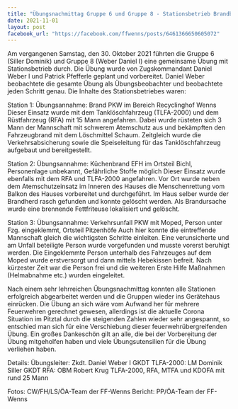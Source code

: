 ```yaml
---
title: "Übungsnachmittag Gruppe 6 und Gruppe 8 - Stationsbetrieb Brandbekämpfung und Technische Hilfeleistung"
date: 2021-11-01
layout: post
facebook_url: "https://facebook.com/ffwenns/posts/6461366650605072"
---
```


Am vergangenen Samstag, den 30. Oktober 2021 führten die Gruppe 6 (Siller Dominik) und Gruppe 8 (Weber Daniel I) eine gemeinsame Übung mit Stationsbetrieb durch. Die Übung wurde von Zugskommandant Daniel Weber I und Patrick Pfefferle geplant und vorbereitet. Daniel Weber beobachtete die gesamte Übung als Übungsbeobachter und beobachtete jeden Schritt genau. Die Inhalte des Stationsbetriebes waren: 

Station 1:
Übungsannahme: Brand PKW im Bereich Recyclinghof Wenns 
Dieser Einsatz wurde mit dem Tanklöschfahrzeug (TLFA-2000) und dem Rüstfahrzeug (RFA) mit 15 Mann angefahren. Dabei wurde rüsteten sich 3 Mann der Mannschaft mit schwerem Atemschutz aus und bekämpften den Fahrzeugbrand mit dem Löschmittel Schaum. Zeitgleich wurde die Verkehrsabsicherung sowie die Speiseleitung für das Tanklöschfahrzeug aufgebaut und bereitgestellt.

Station 2:
Übungsannahme: Küchenbrand EFH im Ortsteil Bichl, Personenlage unbekannt, Gefährliche Stoffe möglich 
Dieser Einsatz wurde ebenfalls mit dem RFA und TLFA-2000 angefahren. Vor Ort wurde neben dem Atemschutzeinsatz im Inneren des Hauses die Menschenrettung vom Balkon des Hauses vorbereitet und durchgeführt. Im Haus selber wurde der Brandherd rasch gefunden und konnte gelöscht werden. Als Brandursache wurde eine brennende Fettfriteuse lokalisiert und gelöscht.

Station 3:
Übungsannahme: Verkehrsunfall PKW mit Moped, Person unter Fzg. eingeklemmt, Ortsteil Pitzenhöfe 
Auch hier konnte die eintreffende Mannschaft gleich die wichtigsten Schritte einleiten. Eine verunsicherte und am Unfall beteiligte Person wurde vorgefunden und musste vorerst beruhigt werden. Die Eingeklemmte Person unterhalb des Fahrzeuges auf dem Moped wurde erstversorgt und dann mittels Hebekissen befreit. Nach kürzester Zeit war die Person frei und die weiteren Erste Hilfe Maßnahmen (Helmabnahme etc.) wurden eingeleitet.

Nach einem sehr lehrreichen Übungsnachmittag konnten alle Stationen erfolgreich abgearbeitet werden und die Gruppen wieder ins Gerätehaus einrücken. Die Übung an sich wäre vom Aufwand her für mehrere Feuerwehren gerechnet gewesen, allerdings ist die aktuelle Corona Situation im Pitztal durch die steigenden Zahlen wieder sehr angespannt, so entschied man sich für eine Verschiebung dieser feuerwehrübergreifenden Übung. Ein großes Dankeschön gilt an alle, die bei der Vorbereitung der Übung mitgeholfen haben und viele Übungsutensilien für die Übung verliehen haben.

Details:
Übungsleiter: Zkdt. Daniel Weber I
GKDT TLFA-2000: LM Dominik Siller
GKDT RFA: OBM Robert Krug
TLFA-2000, RFA, MTFA und KDOFA mit rund 25 Mann

Fotos: CW/FH/LS/ÖA-Team der FF-Wenns
Bericht: PP/ÖA-Team der FF-Wenns